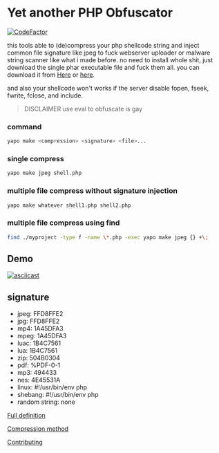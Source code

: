 # Yet another PHP Obfuscator
[![CodeFactor](https://www.codefactor.io/repository/github/cvar1984/yapo/badge)](https://www.codefactor.io/repository/github/cvar1984/yapo)

this tools able to (de)compress your php shellcode string and inject
common file signature like jpeg to fuck webserver uploader or malware string scanner like what i made before.
no need to install whole shit, just download the single phar executable file and fuck them all.
you can download it from [Here](bin/yapo) or [here](https://github.com/Cvar1984/yapo/releases/).

and also your shellcode won't works if the server disable fopen, fseek, fwrite, fclose, and include.
> DISCLAIMER use eval to obfuscate is gay

### command
```sh
yapo make <compression> <signature> <file>...
```
### single compress
```sh
yapo make jpeg shell.php
```
### multiple file compress without signature injection
```sh
yapo make whatever shell1.php shell2.php
```
### multiple file compress using find
```sh
find ./myproject -type f -name \*.php -exec yapo make jpeg {} +\;
```
## Demo
[![asciicast](https://asciinema.org/a/545185.svg)](https://asciinema.org/a/545185)

## signature
- jpeg: FFD8FFE2
- jpg: FFD8FFE2
- mp4: 1A45DFA3
- mpeg: 1A45DFA3
- luac: 1B4C7561
- lua: 1B4C7561
- zip: 504B0304
- pdf: %PDF-0-1
- mp3: 494433
- nes: 4E45531A
- linux: #!/usr/bin/env php
- shebang: #!/usr/bin/env php
- random string: none

[Full definition](src/Yapo/Yapo.php)

[Compression method](http://www.faqs.org/rfcs/rfc1951.html)

[Contributing](CONTRIBUTING.md)
